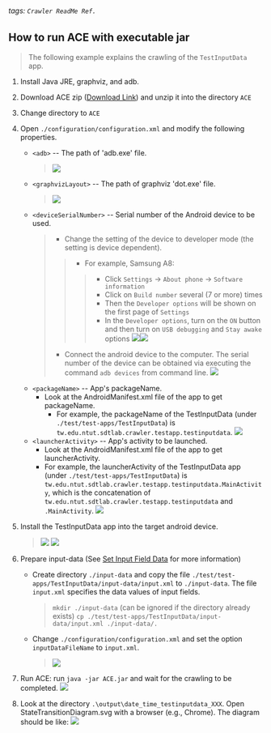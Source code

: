 ###### tags: `Crawler ReadMe Ref.`

## **How to run ACE with executable jar**
> The following example explains the crawling of the `TestInputData` app.
1. Install Java JRE, graphviz, and adb.
2. Download ACE zip ([Download Link](https://github.com/ntutsesdt/ACE/releases)) and unzip it into the directory `ACE`
3. Change directory to `ACE`
4. Open `./configuration/configuration.xml` and modify the following properties.
    * `<adb>` -- The path of 'adb.exe' file.
        > ![](https://i.imgur.com/OCNTk0x.png)
    * `<graphvizLayout>` -- The path of graphviz 'dot.exe' file.
        > ![](https://i.imgur.com/E9XTgWx.png)
    * `<deviceSerialNumber>` -- Serial number of the Android device to be used.
        > * Change the setting of the device to developer mode (the setting is device dependent).
        >> * For example, Samsung A8:
        >>> * Click `Settings` -> `About phone` -> `Software information`
        >>> * Click on `Build number` several (7 or more) times 
        >>> * Then the `Developer options` will be shown on the first page of `Settings`
        >>> * In the `Developer options`, turn on the `ON` button and then turn on `USB debugging` and `Stay awake` options
        >>> ![](https://i.imgur.com/am4EbS4.jpg)![](https://i.imgur.com/hhA5kHc.jpg)
        > * Connect the android device to the computer. The serial number of the device can be obtained via executing the command `adb devices` from command line.
        > ![](https://i.imgur.com/xxTg6Su.png)
    * `<packageName>` -- App's packageName.
        * Look at the AndroidManifest.xml file of the app to get packageName.
            * For example, the packageName of the TestInputData (under `./test/test-apps/TestInputData`) is `tw.edu.ntut.sdtlab.crawler.testapp.testinputdata`.
            ![](https://i.imgur.com/EdYmYvE.png)
    * `<launcherActivity>` -- App's activity to be launched.
        * Look at the AndroidManifest.xml file of the app to get launcherActivity.
        * For example, the launcherActivity of the TestInputData app (under `./test/test-apps/TestInputData`) is `tw.edu.ntut.sdtlab.crawler.testapp.testinputdata.MainActivity`, which is the concatenation of `tw.edu.ntut.sdtlab.crawler.testapp.testinputdata` and `.MainActivity`.
            ![](https://i.imgur.com/SWXczl7.png)
5. Install the TestInputData app into the target android device.
    > ![](https://i.imgur.com/MpsN347.png)
    > ![](https://i.imgur.com/SAE7Y6Z.png)
    
6. Prepare input-data (See [Set Input Field Data](#Set-Input-Field-Data) for more information)
    * Create directory `./input-data` and copy the file `./test/test-apps/TestInputData/input-data/input.xml` to `./input-data`. The file `input.xml` specifies the data values of input fields.
        > `mkdir ./input-data` (can be ignored if the directory already exists)
        > `cp ./test/test-apps/TestInputData/input-data/input.xml ./input-data/.`
    * Change `./configuration/configuration.xml` and set the option `inputDataFileName` to `input.xml`.
        > ![](https://i.imgur.com/uwxNQbw.png)



7. Run ACE: run `java -jar ACE.jar` and wait for the crawling to be completed.
    ![](https://i.imgur.com/wpJtrox.png)

8. Look at the directory `.\output\date_time_testinputdata_XXX`. Open StateTransitionDiagram.svg with a browser (e.g., Chrome). The diagram should be like:
![](https://i.imgur.com/447CRY9.png)
